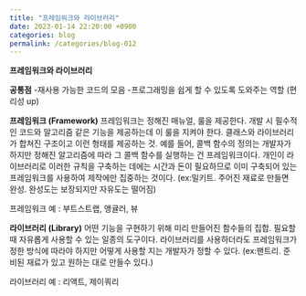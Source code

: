 ```yaml
---
title: "프레임워크와 라이브러리"
date: 2023-01-14 22:20:00 +0900
categories: blog
permalink: /categories/blog-012
---
```


**프레임워크와 라이브러리**

**공통점**
-재사용 가능한 코드의 모음
-프로그래밍을 쉽게 할 수 있도록 도와주는 역할 (편리성 up)

**프레임워크 (Framework)**
프레임워크는 정해진 매뉴얼, 룰을 제공한다. 개발 시 필수적인 코드와 알고리즘 같은 기능을 제공하는데 이 룰을 지켜야 한다.
클래스와 라이브러리가 합쳐진 구조이고 이런 형태를 제공하는 것.
예를 들어, 콜백 함수의 정의는 개발자가 하지만 정해진 알고리즘에 따라 그 콜백 함수를 실행하는 건 프레임워크이다.
개인이 라이브러리로 이러한 규칙을 구축하는 데에는 시간과 돈이 필요하므로 이미 구축되어 있는 프레임워크를 사용하여 제작에만 집중하는 것이다.
(ex:밀키트. 주어진 재료로 만들면 완성. 완성도는 보장되지만 자유도는 떨어짐)

프레임워크 예 : 부트스트랩, 앵귤러, 뷰

**라이브러리 (Library)**
어떤 기능을 구현하기 위해 미리 만들어진 함수들의 집합. 필요할 때 자유롭게 사용할 수 있는 일종의 도구이다.
라이브러리를 사용하더라도 프레임워크가 정한 방식에 따라야 하지만 어떻게 사용할 지는 개발자가 정할 수 있다.
(ex:팬트리. 준비된 재료가 있고 원하는 대로 만들수 있다.)

라이브러리 예 : 리액트, 제이쿼리